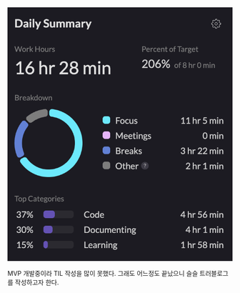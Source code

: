 <img src="/Tracking_Time/5_May/250507.png">

MVP 개발중이라 TIL 작성을 많이 못했다. 그래도 어느정도 끝났으니 슬슬 트러블로그를 작성하고자 한다.
